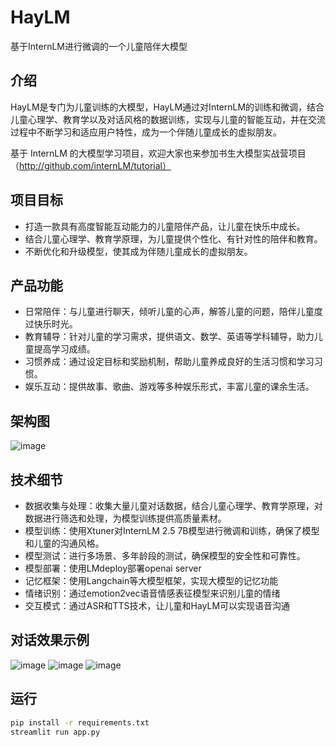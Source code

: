 # HayLM

基于InternLM进行微调的一个儿童陪伴大模型

## 介绍

HayLM是专门为儿童训练的大模型，HayLM通过对InternLM的训练和微调，结合儿童心理学、教育学以及对话风格的数据训练，实现与儿童的智能互动，并在交流过程中不断学习和适应用户特性，成为一个伴随儿童成长的虚拟朋友。 

基于 InternLM 的大模型学习项目，欢迎大家也来参加书生大模型实战营项目（http://github.com/internLM/tutorial）

## 项目目标
- 打造一款具有高度智能互动能力的儿童陪伴产品，让儿童在快乐中成长。
- 结合儿童心理学、教育学原理，为儿童提供个性化、有针对性的陪伴和教育。
- 不断优化和升级模型，使其成为伴随儿童成长的虚拟朋友。

## 产品功能
- 日常陪伴：与儿童进行聊天，倾听儿童的心声，解答儿童的问题，陪伴儿童度过快乐时光。
- 教育辅导：针对儿童的学习需求，提供语文、数学、英语等学科辅导，助力儿童提高学习成绩。
- 习惯养成：通过设定目标和奖励机制，帮助儿童养成良好的生活习惯和学习习惯。
- 娱乐互动：提供故事、歌曲、游戏等多种娱乐形式，丰富儿童的课余生活。

## 架构图
![image](https://github.com/user-attachments/assets/8de4be90-a318-4b28-9972-a36801c9e418)

## 技术细节
- 数据收集与处理：收集大量儿童对话数据，结合儿童心理学、教育学原理，对数据进行筛选和处理，为模型训练提供高质量素材。
- 模型训练：使用Xtuner对InternLM 2.5 7B模型进行微调和训练，确保了模型和儿童的沟通风格。
- 模型测试：进行多场景、多年龄段的测试，确保模型的安全性和可靠性。
- 模型部署：使用LMdeploy部署openai server
- 记忆框架：使用Langchain等大模型框架，实现大模型的记忆功能
- 情绪识别：通过emotion2vec语音情感表征模型来识别儿童的情绪
- 交互模式：通过ASR和TTS技术，让儿童和HayLM可以实现语音沟通

## 对话效果示例
![image](https://github.com/user-attachments/assets/dc357753-319b-4307-85b2-8586c4a52ee9)
![image](https://github.com/user-attachments/assets/cdc54b79-8d2b-4fe5-b9c0-1ed1fe20f944)
![image](https://github.com/user-attachments/assets/a3dd8d5c-f93b-4f18-9539-be3273b48063)

## 运行
```bash
pip install -r requirements.txt
streamlit run app.py
```

